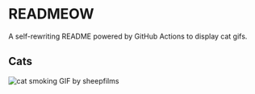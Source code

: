 # READMEOW

A self-rewriting README powered by GitHub Actions to display cat gifs.

## Cats

![cat smoking GIF by sheepfilms](https://media2.giphy.com/media/v1.Y2lkPTlhY2QwMmRhcWhiMDdpMjVmY2UzZXU0cmJ5MTRob2dibXYyaThuN2JpbWx6bjRmdSZlcD12MV9naWZzX3NlYXJjaCZjdD1n/l0ExdMHUDKteztyfe/200.gif)
